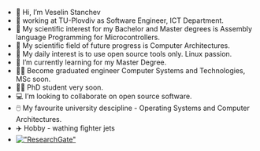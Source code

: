 - 👋 Hi, I’m Veselin Stanchev
- 🏢 working at TU-Plovdiv as Software Engineer, ICT Departmеnt. 
- 📖 My scientific interest for my Bachelor and Master degrees is Assembly language Programming for Microcontrollers.
- 📖 My scientific field of future progress is Computer Architectures.
- 🐧  My daily interest is to use open source tools only. Linux passion.
- 🌱 I’m currently learning for my Master Degree.
- 🧑‍🎓 Become graduated engineer Computer Systems and Technologies, MSc soon.
- 🧑‍🎓 PhD student very soon.
- 💻 I’m looking to collaborate on open source software.
- 🖱️ My favourite university descipline - Operating Systems and Computer Architectures.
- ✈️ Hobby - wathing fighter jets
- [!["ResearchGate"](https://icons-for-free.com/iconfiles/png/64/super+tiny+icons+researchgate-1324450767242972063.png)](https://www.researchgate.net/profile/Veselin-Stanchev-2)

<!---
vesodeveloper/vesodeveloper is a ✨ special ✨ repository because its `README.md` (this file) appears on your GitHub profile.
You can click the Preview link to take a look at your changes.
--->
